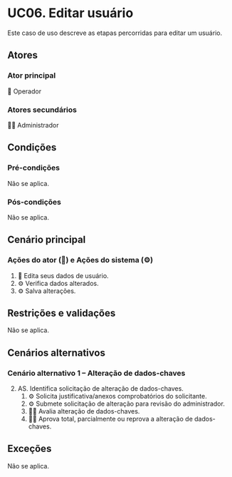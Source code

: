 # UC06. Editar usuário

Este caso de uso descreve as etapas percorridas para editar um usuário.

## Atores
### Ator principal
👷 Operador

### Atores secundários
👨‍💼 Administrador

## Condições
### Pré-condições
Não se aplica.

### Pós-condições
Não se aplica.

## Cenário principal
### Ações do ator (📐) e Ações do sistema (⚙️)
1. 👷 Edita seus dados de usuário.
2. ⚙️ Verifica dados alterados.
3. ⚙️ Salva alterações.

## Restrições e validações
Não se aplica.

## Cenários alternativos
### Cenário alternativo 1 – Alteração de dados-chaves
2. AS. Identifica solicitação de alteração de dados-chaves.
   1. ⚙️ Solicita justificativa/anexos comprobatórios do solicitante.
   2. ⚙️ Submete solicitação de alteração para revisão do administrador.
   3. 👨‍💼 Avalia alteração de dados-chaves.
   4. 👨‍💼 Aprova total, parcialmente ou reprova a alteração de dados-chaves.

## Exceções
Não se aplica.
